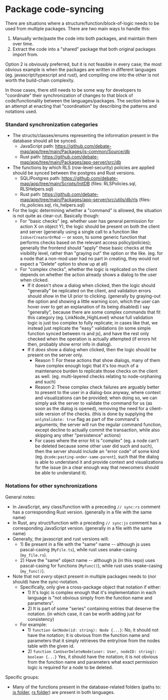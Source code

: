 # Package code-syncing

There are situations where a structure/function/block-of-logic needs to be used from multiple packages. There are two main ways to handle this:
1) Manually write/paste the code into both packages, and maintain them over time.
2) Extract the code into a "shared" package that both original packages import from.

Option 2 is obviously preferred, but it is not feasible in every case; the most obvious example is when the packages are written in different languages (eg. javascript/typescript and rust), and compiling one into the other is not worth the build-chain complexity.

In those cases, there still needs to be some way for developers to "coordinate" their synchronization of changes to that block of code/functionality between the languages/packages. The section below is an attempt at enacting that "coordination" by describing the patterns and notations used.

### Standard synchronization categories

* The structs/classes/enums representing the information present in the database should all be synced.
	* JavaScript path: https://github.com/debate-map/app/tree/main/Packages/js-common/Source/db
	* Rust path: https://github.com/debate-map/app/tree/main/Packages/app-server/src/db
* The functions by which RLS (row-level-security) policies are applied should be synced between the postgres and Rust versions.
	* SQL/Postgres path: https://github.com/debate-map/app/tree/main/Scripts/InitDB (files: RLSPolicies.sql, RLSHelpers.sql)
	* Rust path: https://github.com/debate-map/app/tree/main/Packages/app-server/src/utils/db/rls (files: rls_policies.sql, rls_helpers.sql)
* For the logic determining whether a "command" is allowed, the situation is not quite as clear-cut. Basically though:
	* For "basic checks" (eg. whether user has general permission for action X on object Y), the logic should be present on both the client and server (generally using a single call to a function like `IsUserCreatorOrMod` -- or soon, to some generic function that performs checks based on the relevant access policy/policies); generally the frontend should "apply" these basic checks at the visibility level, rather than "graying out" the option or the like. (eg. for a node that a non-mod user had no part in creating, they would not expect a "Delete" option to show up at all)
	* For "complex checks", whether the logic is replicated on the client depends on whether the action already shows a dialog to the user when clicked.
		* If it doesn't show a dialog when clicked, then the logic should "generally" be replicated on the client, and validation errors should show in the UI prior to clicking. (generally by graying-out the option and showing a little warning icon, which the user can hover over to get an explanation of its being disabled) I say "generally", because there are some complex commands that fit this category (eg. LinkNode_HighLevel) whose full validation logic is just too complex to fully replicate; in cases like that, we instead just replicate the "easy" validations (in some simple function synced between rs and js), and have the rest only checked when the operation is actually attempted (if errors hit then, probably show error info in dialog).
		* If it *does* show a dialog when clicked, then the logic should be present on the server only.
			* Reason 1: For these actions that show dialogs, many of them have complex enough logic that it's too much of a maintenance burden to replicate those checks on the client as well. (eg. multi-layered checks relating to node-orphaning and such)
			* Reason 2: These complex check failures are arguably better to present to the user in a dialog-box anyway, where context and visualizations can be provided; when doing so, we can simply ask the server to validate the command for us (as soon as the dialog is opened), removing the need for a client-side version of the checks. (this is done by supplying the `onlyValidate: true` flag as part of the command's arguments; the server will run the regular command function, except decline to actually commit the transaction, while also skipping any other "persistence" actions)
			* For cases where the error hit is "complex" (eg. a node can't be deleted because some other user did such and such), then the server should include an "error code" of some kind (eg. `@code:pasting-under-same-parent`), such that the dialog is able to understand it and provide context and visualizations for the issue (in a clear enough way that newcomers should be able to understand it).

### Notations for other synchronizations

General notes:
* In JavaScript, any class/function with a preceding `// sync:rs` comment has a corresponding Rust version. (generally in a file with the same name)
* In Rust, any struct/function with a preceding `// sync:js` comment has a corresponding JavaScript version. (generally in a file with the same name)
* Generally, the javascript and rust versions will:
	* 1\) Be present in a file with the "same" name -- although js uses pascal-casing (`MyFile.ts`), while rust uses snake-casing (`my_file.rs`).
	* 2\) Have the "same" object name -- although js (in this repo) uses pascal-casing for functions (`MyFunc()`), while rust uses snake-casing (`my_func()`).
* Note that not *every* object present in multiple packages needs to (nor should) have the sync-notation.
	* Specifically, only give a cross-package object that notation if either:
		* 1\) It's logic is complex enough that it's implementation in each language is "not obvious simply from the function name and parameters".
		* 2\) It is part of some "series" containing entries that deserve the notation. (in which case, it can be worth adding just for consistency)
	* For example:
		* 1\) `function GetNode(id: string): Node {...}`: No, it should not have the notation; it is obvious from the function name and parameters that it simply retrieves the entry/row from the nodes table with the given id.
		* 2\) `function CanUserDeleteNode(user: User, nodeID: string): boolean {...}` Yes, it should have the notation; it is not obvious from the function name and parameters what exact permission logic is required for a node to be deleted.

Specific groups:
* Many of the functions present in the database-related folders (paths to: [js folder](https://github.com/debate-map/app/tree/main/Packages/js-common/Source/db), [rs folder](https://github.com/debate-map/app/tree/main/Packages/app-server/src/db)) are present in both languages.